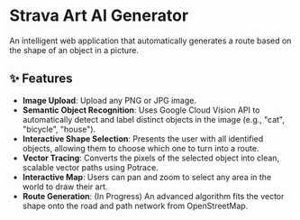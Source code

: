 # Strava Art AI Generator

 <!-- Replace with a real GIF or screenshot of your app -->

An intelligent web application that automatically generates a route based on the shape of an object in a picture.


## ✨ Features

-   **Image Upload**: Upload any PNG or JPG image.
-   **Semantic Object Recognition**: Uses Google Cloud Vision API to automatically detect and label distinct objects in the image (e.g., "cat", "bicycle", "house").
-   **Interactive Shape Selection**: Presents the user with all identified objects, allowing them to choose which one to turn into a route.
-   **Vector Tracing**: Converts the pixels of the selected object into clean, scalable vector paths using Potrace.
-   **Interactive Map**: Users can pan and zoom to select any area in the world to draw their art.
-   **Route Generation**: (In Progress) An advanced algorithm fits the vector shape onto the road and path network from OpenStreetMap.